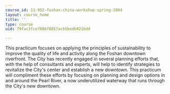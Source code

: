 ```yaml
---
course_id: 11-952-foshan-china-workshop-spring-2004
layout: course_home
title: ''
type: course
uid: 79fac3fce7006f6857acb5bedb921bdd

---
```

This practicum focuses on applying the principles of sustainability to improve the quality of life and activity along the Foshan downtown riverfront. The City has recently engaged in several planning efforts that, with the help of consultants and experts, will help to identify strategies to revitalize the City's center and establish a new downtown. This practicum will compliment these efforts by focusing on planning and design options in and around the Pearl River, a now underutilized waterway that runs through the City's new downtown.
